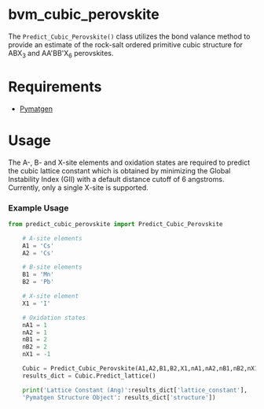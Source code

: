 # bvm_cubic_perovskite
  The ```Predict_Cubic_Perovskite()``` class utilizes the bond valance method to provide an estimate of the rock-salt ordered primitive cubic structure for ABX<sub>3</sub> and AA'BB'X<sub>6</sub> perovskites.
  
# Requirements
  - [Pymatgen](https://pymatgen.org/)
  
# Usage
  The A-, B- and X-site elements and oxidation states are required to predict the cubic lattice constant which is obtained by minimizing the Global Instability Index (GII) with a default distance cutoff of 6 angstroms. 
  Currently, only a single X-site is supported.  
  
### Example Usage 
  ```python
  from predict_cubic_perovskite import Predict_Cubic_Perovskite

      # A-site elements
      A1 = 'Cs'
      A2 = 'Cs'

      # B-site elements
      B1 = 'Mn'
      B2 = 'Pb'

      # X-site element
      X1 = 'I'

      # Oxidation states
      nA1 = 1
      nA2 = 1
      nB1 = 2
      nB2 = 2
      nX1 = -1

      Cubic = Predict_Cubic_Perovskite(A1,A2,B1,B2,X1,nA1,nA2,nB1,nB2,nX1)
      results_dict = Cubic.Predict_lattice()

      print('Lattice Constant (Ang)':results_dict['lattice_constant'],
      'Pymatgen Structure Object': results_dict['structure'])
  ```
